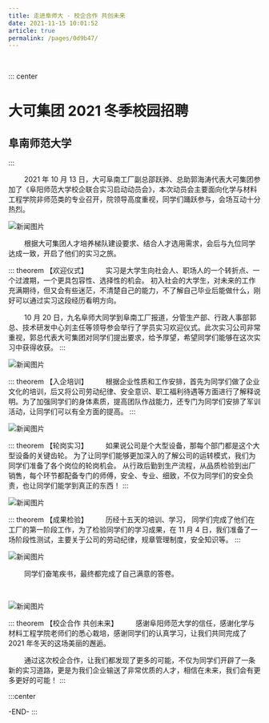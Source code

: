 ```yaml
---
title: 走进阜师大 - 校企合作 共创未来
date: 2021-11-15 10:01:52
article: true
permalink: /pages/0d9b47/
---
```


<br/>

::: center

# 大可集团 2021 冬季校园招聘

## 阜南师范大学

:::

&nbsp;&nbsp;&nbsp;&nbsp;&nbsp;&nbsp;&nbsp;&nbsp;2021 年 10 月 13 日，大可阜南工厂副总邵跃骅、总助郭海涛代表大可集团参加了《阜阳师范大学校企联合实习启动动员会》，本次动员会主要面向化学与材料工程学院非师范类的专业召开，院领导高度重视，同学们踊跃参与，会场互动十分热烈。

![新闻图片](/news/news016.jpg)

&nbsp;&nbsp;&nbsp;&nbsp;&nbsp;&nbsp;&nbsp;&nbsp;根据大可集团人才培养梯队建设要求、结合人才选用需求，会后与九位同学达成一致，开启了他们的实习之旅。

::: theorem 【欢迎仪式】
&nbsp;&nbsp;&nbsp;&nbsp;&nbsp;&nbsp;&nbsp;&nbsp;实习是大学生向社会人、职场人的一个转折点、一个过渡期，一个更具包容性、选择性的机会。
初入社会的大学生，对未来的工作充满期待，但又会有些迷茫，不清楚自己的能力，不了解自己毕业后能做什么，刚好可以通过实习这段经历看明方向。

&nbsp;&nbsp;&nbsp;&nbsp;&nbsp;&nbsp;&nbsp;&nbsp;10 月 20 日，九名阜师大同学到阜南工厂报道，分管生产部、行政人事部郭总、技术研发中心刘主任等领导参会举行了学员实习欢迎仪式。此次实习公司非常重视，郭总代表大可集团对同学们提出要求，给予厚望，希望同学们能够在这次实习中获得收获。
:::

![新闻图片](/news/news017.jpg)

::: theorem 【入企培训】
&nbsp;&nbsp;&nbsp;&nbsp;&nbsp;&nbsp;&nbsp;&nbsp;根据企业性质和工作安排，首先为同学们做了企业文化的培训，后又将公司劳动纪律、安全意识、职工福利待遇等方面进行了解释说明。为了加强同学们的身体素质，提高团队作战能力，还专门为同学们安排了军训活动，让同学们可以有全方面的提高。
:::

![新闻图片](/news/news018.jpg)

::: theorem 【轮岗实习】
&nbsp;&nbsp;&nbsp;&nbsp;&nbsp;&nbsp;&nbsp;&nbsp;如果说公司是个大型设备，那每个部门都是这个大型设备的关键齿轮。
为了让同学们能够更加深入的了解公司的运转模式，我们为同学们准备了各个岗位的轮岗机会。
从行政后勤到生产流程，从品质检验到出厂销售，每个环节都配备专门的师傅，安全、专业、细致，不仅为同学们的安全负责，也让同学们能学到真正的东西！
:::

![新闻图片](/news/news019.jpg)

::: theorem 【成果检验】
&nbsp;&nbsp;&nbsp;&nbsp;&nbsp;&nbsp;&nbsp;&nbsp;历经十五天的培训、学习， 同学们完成了他们在工厂的第一阶段工作，为了检验同学们的学习成果，在 11 月 4 日，我们准备了一场阶段性测试，主要关于公司的劳动纪律，规章管理制度，安全知识等。
:::

![新闻图片](/news/news020.jpg)

&nbsp;&nbsp;&nbsp;&nbsp;&nbsp;&nbsp;&nbsp;&nbsp;同学们奋笔疾书，最终都完成了自己满意的答卷。

<br/>

![新闻图片](/news/news021.jpg)

::: theorem 【校企合作 共创未来】
&nbsp;&nbsp;&nbsp;&nbsp;&nbsp;&nbsp;&nbsp;&nbsp;感谢阜阳师范大学的信任，感谢化学与材料工程学院老师们的悉心栽培，感谢同学们的认真学习，让我们共同完成了 2021 年冬天的这场美丽的邂逅。

&nbsp;&nbsp;&nbsp;&nbsp;&nbsp;&nbsp;&nbsp;&nbsp;通过这次校企合作，让我们都发现了更多的可能，不仅为同学们开辟了一条新的实习道路，更是为我们企业输送了非常优质的人才，相信在未来，我们会有更多更好的可能！
:::

:::center

-END-
:::
